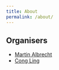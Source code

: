 ```yaml
---
title: About
permalink: /about/
---
```


## Organisers

- [Martin Albrecht](http://malb.io)
- [Cong Ling](http://www.commsp.ee.ic.ac.uk/~cling/)

